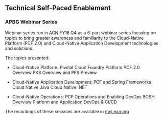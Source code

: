 ## Technical Self-Paced Enablement

### APBG Webinar Series
Webinar series run in ACN FY18 Q4 as a 6-part webinar series focusing on topics to bring greater awareness and familiarity to the Cloud-Native Platform (PCF 2.0) and Cloud-Native Application Development technologies and solutions.

The topics presented:
- Cloud-Native Platform: Pivotal Cloud Foundry Platform
    PCF 2.0 Overview
    PKS Overview and PFS Preview

- Cloud-Native Application Development: PCF and Spring Frameworks
    Cloud Native Java
    Cloud Native .NET

- Cloud-Native Operations: PCF Operations and Enabling DevOps
    BOSH Overview
    Platform and Application DevOps & CI/CD

The recordings of these sessions are available in [myLearning](https://mylearning.accenture.com/myl-ui/learner/activityDetails?referrer=activitySupDetails.sessionDetails&activityID=1521458&source=LMS&refresh=349)
